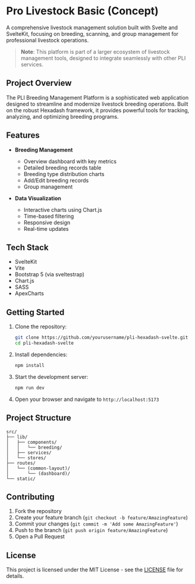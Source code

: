 # Pro Livestock Basic (Concept)

A comprehensive livestock management solution built with Svelte and SvelteKit, focusing on breeding, scanning, and group management for professional livestock operations.

> **Note**: This platform is part of a larger ecosystem of livestock management tools, designed to integrate seamlessly with other PLI services.

## Project Overview

The PLI Breeding Management Platform is a sophisticated web application designed to streamline and modernize livestock breeding operations. Built on the robust Hexadash framework, it provides powerful tools for tracking, analyzing, and optimizing breeding programs.

## Features

- **Breeding Management**
  - Overview dashboard with key metrics
  - Detailed breeding records table
  - Breeding type distribution charts
  - Add/Edit breeding records
  - Group management

- **Data Visualization**
  - Interactive charts using Chart.js
  - Time-based filtering
  - Responsive design
  - Real-time updates

## Tech Stack

- SvelteKit
- Vite
- Bootstrap 5 (via sveltestrap)
- Chart.js
- SASS
- ApexCharts

## Getting Started

1. Clone the repository:
   ```bash
   git clone https://github.com/yourusername/pli-hexadash-svelte.git
   cd pli-hexadash-svelte
   ```

2. Install dependencies:
   ```bash
   npm install
   ```

3. Start the development server:
   ```bash
   npm run dev
   ```

4. Open your browser and navigate to `http://localhost:5173`

## Project Structure

```
src/
├── lib/
│   ├── components/
│   │   └── breeding/
│   ├── services/
│   └── stores/
├── routes/
│   └── (common-layout)/
│       └── (dashboard)/
└── static/
```

## Contributing

1. Fork the repository
2. Create your feature branch (`git checkout -b feature/AmazingFeature`)
3. Commit your changes (`git commit -m 'Add some AmazingFeature'`)
4. Push to the branch (`git push origin feature/AmazingFeature`)
5. Open a Pull Request

## License

This project is licensed under the MIT License - see the [LICENSE](LICENSE) file for details.

